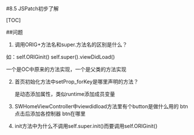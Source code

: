 #8.5 JSPatch初步了解

[TOC]

##问题

1. 调用ORIG+方法名和super.方法名的区别是什么？

如：self.ORIGinit()  self.super().viewDidLoad() 

一个是OC中原来的方法实现，一个是父类的方法实现

2. 首页初始化方法中setProp_forKey是哪里声明的方法？
	
	是动态添加属性，类似runtime添加成员变量
	
3.  SWHomeViewController中viewdidload方法里有个button是做什么用的
    btn点击后添加各控制器 btn在哪里
    
4. init方法中为什么不调用self.super.init()而要调用self.ORIGinit()





